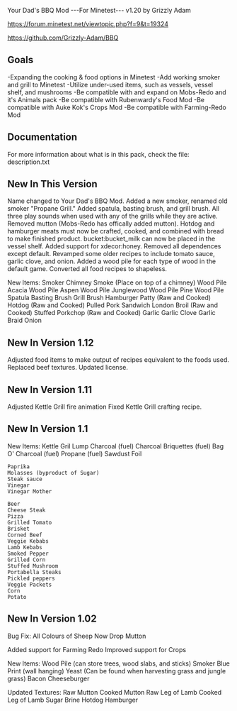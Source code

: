 Your Dad's BBQ Mod
---For Minetest---
v1.20 by Grizzly Adam

https://forum.minetest.net/viewtopic.php?f=9&t=19324

https://github.com/Grizzly-Adam/BBQ

Goals
-----
-Expanding the cooking & food options in Minetest
-Add working smoker and grill to Minetest
-Utilize under-used items, such as vessels, vessel shelf, and mushrooms
-Be compatible with and expand on Mobs-Redo and it's Animals pack
-Be compatible with Rubenwardy's Food Mod
-Be compatible with Auke Kok's Crops Mod
-Be compatible with Farming-Redo Mod 

Documentation
-------------

For more information about what is in this pack, check the file: description.txt

New In This Version
-------------------
Name changed to Your Dad's BBQ Mod.
Added a new smoker, renamed old smoker "Propane Grill."
Added spatula, basting brush, and grill brush. All three play sounds when used with any of the grills while they are active.
Removed mutton (Mobs-Redo has offically added mutton).
Hotdog and hamburger meats must now be crafted, cooked, and combined with bread to make finished product.
bucket:bucket_milk can now be placed in the vessel shelf.
Added support for xdecor:honey.
Removed all dependences except default.
Revamped some older recipes to include tomato sauce, garlic clove, and onion.
Added a wood pile for each type of wood in the default game.
Converted all food recipes to shapeless.


New Items:
	Smoker
	Chimney Smoke (Place on top of a chimney)
	Wood Pile
	Acacia Wood Pile
	Aspen Wood Pile
	Junglewood Wood Pile
	Pine Wood Pile
	Spatula
	Basting Brush
	Grill Brush
	Hamburger Patty (Raw and Cooked)
	Hotdog (Raw and Cooked)
	Pulled Pork Sandwich
	London Broil (Raw and Cooked)
	Stuffed Porkchop (Raw and Cooked)
	Garlic
	Garlic Clove
	Garlic Braid
	Onion


New In Version 1.12
-------------------
Adjusted food items to make output of recipes equivalent to the foods used.
Replaced beef textures.
Updated license.


New In Version 1.11
-------------------
Adjusted Kettle Grill fire animation
Fixed Kettle Grill crafting recipe.

New In Version 1.1
-------------------
New Items:
	Kettle Gril
	Lump Charcoal (fuel)
	Charcoal Briquettes (fuel)
	Bag O' Charcoal (fuel)
	Propane (fuel)
	Sawdust
	Foil

	Paprika
	Molasses (byproduct of Sugar)
	Steak sauce
	Vinegar
	Vinegar Mother

	Beer
	Cheese Steak
	Pizza
	Grilled Tomato
	Brisket
	Corned Beef
	Veggie Kebabs
	Lamb Kebabs
	Smoked Pepper
	Grilled Corn
	Stuffed Mushroom
	Portabella Steaks
	Pickled peppers
	Veggie Packets
	Corn
	Potato


New In Version 1.02
-------------------
Bug Fix: All Colours of Sheep Now Drop Mutton

Added support for Farming Redo
Improved support for Crops

New Items:
	Wood Pile (can store trees, wood slabs, and sticks)
	Smoker Blue Print (wall hanging)
	Yeast (Can be found when harvesting grass and jungle grass)
	Bacon Cheeseburger
	

Updated Textures:
	Raw Mutton
	Cooked Mutton
	Raw Leg of Lamb
	Cooked Leg of Lamb
	Sugar
	Brine
	Hotdog
	Hamburger
